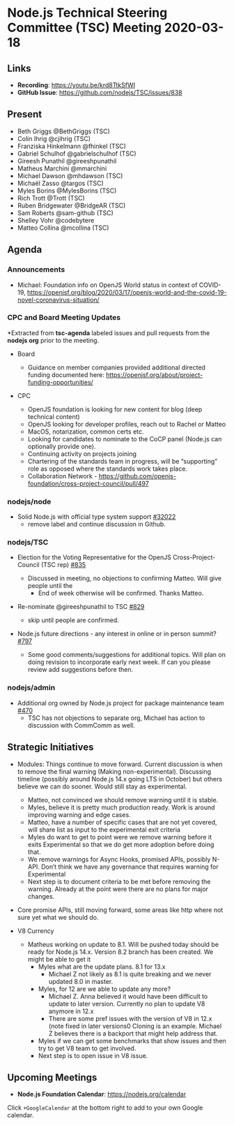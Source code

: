 # Node.js Technical Steering Committee (TSC) Meeting 2020-03-18

## Links

* **Recording**:  <https://youtu.be/krd8TtkSfWI>
* **GitHub Issue**: <https://github.com/nodejs/TSC/issues/838>

## Present

* Beth Griggs @BethGriggs (TSC)
* Colin Ihrig @cjihrig (TSC)
* Franziska Hinkelmann @fhinkel (TSC)
* Gabriel Schulhof @gabrielschulhof (TSC)
* Gireesh Punathil @gireeshpunathil
* Matheus Marchini @mmarchini
* Michael Dawson @mhdawson (TSC)
* Michaël Zasso @targos (TSC)
* Myles Borins @MylesBorins (TSC)
* Rich Trott @Trott (TSC)
* Ruben Bridgewater @BridgeAR (TSC)
* Sam Roberts @sam-github (TSC)
* Shelley Vohr @codebytere
* Matteo Collina @mcollina (TSC)

## Agenda

### Announcements

* Michael: Foundation info on OpenJS World status in context of COVID-19,
  <https://openjsf.org/blog/2020/03/17/openjs-world-and-the-covid-19-novel-coronavirus-situation/>

### CPC and Board Meeting Updates

*Extracted from **tsc-agenda** labeled issues and pull requests from the **nodejs org** prior to the meeting.

* Board
  * Guidance on member companies provided additional directed funding documented here:
    <https://openjsf.org/about/project-funding-opportunities/>

* CPC
  * OpenJS foundation is looking for new content for blog (deep technical content)
  * OpenJS looking for developer profiles, reach out to Rachel or Matteo
  * MacOS, notarization, common certs etc.
  * Looking for candidates to nominate to the CoCP panel (Node.js can optionally
    provide one).
  * Continuing activity on projects joining
  * Chartering of the standards team in progress, will be “supporting” role as opposed where the
    standards work takes place.
  * Collaboration Network - <https://github.com/openjs-foundation/cross-project-council/pull/497>

### nodejs/node

* Solid Node.js with official type system support [#32022](https://github.com/nodejs/node/issues/32022)
  * remove label and continue discussion in Github.

### nodejs/TSC

* Election for the Voting Representative for the OpenJS Cross-Project-Council (TSC rep) [#835](https://github.com/nodejs/TSC/issues/835)
  * Discussed in meeting, no objections to confirming Matteo. Will give people until the
    * End of week otherwise will be confirmed.  Thanks Matteo.

* Re-nominate @gireeshpunathil to TSC [#829](https://github.com/nodejs/TSC/issues/829)
  * skip until people are confirmed.

* Node.js future directions - any interest in online or in person summit? [#797](https://github.com/nodejs/TSC/issues/797)
  * Some good comments/suggestions for additional topics. Will plan on doing revision
    to incorporate early next week. If can you please review add suggestions before then.

### nodejs/admin

* Additional org owned by Node.js project  for package maintenance team [#470](https://github.com/nodejs/admin/issues/470)
  * TSC has not objections to separate org, Michael has action to discussion with CommComm
    as well.

## Strategic Initiatives

* Modules: Things continue to move forward.  Current discussion is when to remove the
  final warning (Making non-experimental). Discussing timeline (possibly around Node.js 14.x
  going LTS in October) but others believe we can do sooner.  Would still stay as experimental.
  * Matteo, not convinced we should remove warning until it is stable.
  * Myles, believe it is pretty much production ready. Work is around improving warning and
      edge cases.
  * Matteo, have a number of specific cases that are not yet covered, will share list as
      input to the experimental exit criteria
  * Myles do want to get to point were we remove warning before it exits Experimental so
      that we do get more adoption before doing that.
  * We remove warnings for Async Hooks, promised APIs, possibly N-API.  Don’t think
      we have any governance that requires warning for Experimental
  * Next step is to document criteria to be met before removing the warning. Already at the
      point were there are no plans for major changes.

* Core promise APIs, still moving forward, some areas like http where not sure yet what we
  should do.

* V8 Currency
  * Matheus working on update to 8.1. Will be pushed today should be ready for
    Node.js 14.x. Version 8.2 branch has been created. We might be able to get it
    * Myles what are the update plans.  8.1 for 13.x
      * Michael Z not likely as 8.1 is quite breaking and we never updated 8.0 in master.
    * Myles, for 12 are we able to update any more?
      * Michael Z. Anna believed it would have been difficult to update to later version.
        Currently no plan to update V8 anymore in 12.x
      * There are some pref issues with the version of V8 in 12.x (note fixed in later versions0
        Cloning is an example. Michael Z believes there is a backport that might help address that.
    * Myles if we can get some benchmarks that show issues and then try to get
      V8 team to get involved.
    * Next step is to open issue in V8 issue.

## Upcoming Meetings

* **Node.js Foundation Calendar**: <https://nodejs.org/calendar>

Click `+GoogleCalendar` at the bottom right to add to your own Google calendar.

